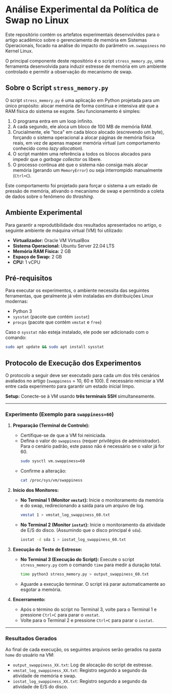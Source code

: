 # Análise Experimental da Política de Swap no Linux

Este repositório contém os artefatos experimentais desenvolvidos para o artigo acadêmico sobre o gerenciamento de memória em Sistemas Operacionais, focado na análise do impacto do parâmetro `vm.swappiness` no Kernel Linux.

O principal componente deste repositório é o script `stress_memory.py`, uma ferramenta desenvolvida para induzir estresse de memória em um ambiente controlado e permitir a observação do mecanismo de swap.

## Sobre o Script `stress_memory.py`

O script `stress_memory.py` é uma aplicação em Python projetada para um único propósito: alocar memória de forma contínua e intensiva até que a RAM física do sistema se esgote. Seu funcionamento é simples:

1.  O programa entra em um loop infinito.
2.  A cada segundo, ele aloca um bloco de 100 MB de memória RAM.
3.  Crucialmente, ele "toca" em cada bloco alocado (escrevendo um byte), forçando o sistema operacional a alocar páginas de memória física reais, em vez de apenas mapear memória virtual (um comportamento conhecido como _lazy allocation_).
4.  O script mantém uma referência a todos os blocos alocados para impedir que o _garbage collector_ os libere.
5.  O processo continua até que o sistema não consiga mais alocar memória (gerando um `MemoryError`) ou seja interrompido manualmente (`Ctrl+C`).

Este comportamento foi projetado para forçar o sistema a um estado de pressão de memória, ativando o mecanismo de swap e permitindo a coleta de dados sobre o fenômeno do _thrashing_.

## Ambiente Experimental

Para garantir a reprodutibilidade dos resultados apresentados no artigo, o seguinte ambiente de máquina virtual (VM) foi utilizado:

- **Virtualizador:** Oracle VM VirtualBox
- **Sistema Operacional:** Ubuntu Server 22.04 LTS
- **Memória RAM Física:** 2 GB
- **Espaço de Swap:** 2 GB
- **CPU:** 1 vCPU

## Pré-requisitos

Para executar os experimentos, o ambiente necessita das seguintes ferramentas, que geralmente já vêm instaladas em distribuições Linux modernas:

- Python 3
- `sysstat` (pacote que contém `iostat`)
- `procps` (pacote que contém `vmstat` e `free`)

Caso o `sysstat` não esteja instalado, ele pode ser adicionado com o comando:

```bash
sudo apt update && sudo apt install sysstat
```

## Protocolo de Execução dos Experimentos

O protocolo a seguir deve ser executado para cada um dos três cenários avaliados no artigo (`swappiness` = 10, 60 e 100). É necessário reiniciar a VM entre cada experimento para garantir um estado inicial limpo.

**Setup:** Conecte-se à VM usando **três terminais SSH** simultaneamente.

---

### **Experimento (Exemplo para `swappiness=60`)**

1.  **Preparação (Terminal de Controle):**

    - Certifique-se de que a VM foi reiniciada.
    - Defina o valor do `swappiness` (requer privilégios de administrador). Para o cenário padrão, este passo não é necessário se o valor já for 60.
      ```bash
      sudo sysctl vm.swappiness=60
      ```
    - Confirme a alteração:
      ```bash
      cat /proc/sys/vm/swappiness
      ```

2.  **Início dos Monitores:**

    - **No Terminal 1 (Monitor `vmstat`):** Inicie o monitoramento da memória e do swap, redirecionando a saída para um arquivo de log.
      ```bash
      vmstat 1 > vmstat_log_swappiness_60.txt
      ```
    - **No Terminal 2 (Monitor `iostat`):** Inicie o monitoramento da atividade de E/S do disco. (Assumindo que o disco principal é `sda`).
      ```bash
      iostat -d sda 1 > iostat_log_swappiness_60.txt
      ```

3.  **Execução do Teste de Estresse:**

    - **No Terminal 3 (Execução do Script):** Execute o script `stress_memory.py` com o comando `time` para medir a duração total.
      ```bash
      time python3 stress_memory.py > output_swappiness_60.txt
      ```
    - Aguarde a execução terminar. O script irá parar automaticamente ao esgotar a memória.

4.  **Encerramento:**
    - Após o término do script no Terminal 3, volte para o Terminal 1 e pressione `Ctrl+C` para parar o `vmstat`.
    - Volte para o Terminal 2 e pressione `Ctrl+C` para parar o `iostat`.

---

### **Resultados Gerados**

Ao final de cada execução, os seguintes arquivos serão gerados na pasta `home` do usuário na VM:

- `output_swappiness_XX.txt`: Log de alocação do script de estresse.
- `vmstat_log_swappiness_XX.txt`: Registro segundo a segundo da atividade de memória e swap.
- `iostat_log_swappiness_XX.txt`: Registro segundo a segundo da atividade de E/S do disco.
